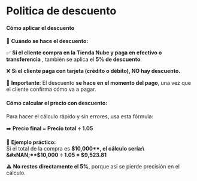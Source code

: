 # Politica de descuento

#### **Cómo aplicar el descuento**

📌 **Cuándo se hace el descuento:**

✅ **Si el cliente compra en la Tienda Nube y paga en efectivo o transferencia** , también se aplica el **5% de descuento**.

❌ **Si el cliente paga con tarjeta (crédito o débito), NO hay descuento.**

💬 **Importante**: El descuento **se hace en el momento del pago**, una vez que el cliente confirma cómo va a pagar.

#### **Cómo calcular el precio con descuento:**

Para hacer el cálculo rápido y sin errores, usa esta fórmula:

➡️ **Precio final = Precio total ÷ 1.05**

📌 **Ejemplo práctico:**\
Si el total de la compra es **$10,000**, el cálculo sería:\
&#xNAN;**$10,000 ÷ 1.05 = $9,523.81**

⚠️ **No restes directamente el 5%**, porque así se pierde precisión en el cálculo.



